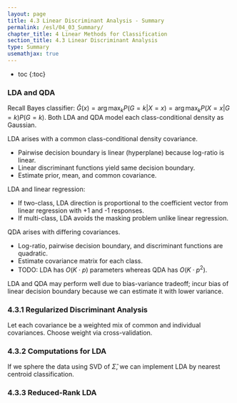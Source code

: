 ```yaml
---
layout: page
title: 4.3 Linear Discriminant Analysis - Summary
permalink: /esl/04_03_Summary/
chapter_title: 4 Linear Methods for Classification
section_title: 4.3 Linear Discriminant Analysis
type: Summary
usemathjax: true
---
```


* toc
{:toc}

### LDA and QDA

Recall Bayes classifier: $\hat{G}(x)= \arg\max_{k} P(G = k \lvert X = x) = \arg\max_{k} P(X = x \lvert G = k) P(G = k)$. 
Both LDA and QDA model each class-conditional density as Gaussian.


LDA arises with a common class-conditional density covariance.
- Pairwise decision boundary is linear (hyperplane) because log-ratio is linear.
- Linear discriminant functions yield same decision boundary.
- Estimate prior, mean, and common covariance.

LDA and linear regression:
- If two-class, LDA direction is proportional to the coefficient vector from linear regression with +1 and -1 responses.
- If multi-class, LDA avoids the masking problem unlike linear regression.

QDA arises with differing covariances. 
- Log-ratio, pairwise decision boundary, and discriminant functions are quadratic.
- Estimate covariance matrix for each class.
- TODO: LDA has $O(K \cdot p)$ parameters whereas QDA has $O(K \cdot p^2)$.

LDA and QDA may perform well due to bias-variance tradeoff; incur bias of linear decision boundary because we can estimate it with lower variance.

### 4.3.1 Regularized Discriminant Analysis

Let each covariance be a weighted mix of common and individual covariances. Choose weight via cross-validation.

### 4.3.2 Computations for LDA

If we sphere the data using SVD of $\hat{\Sigma}$, we can implement LDA by nearest centroid classification.

### 4.3.3 Reduced-Rank LDA


